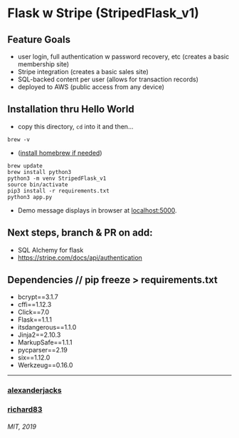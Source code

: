 # Flask w Stripe (StripedFlask_v1)

## Feature Goals
- user login, full authentication w password recovery, etc (creates a basic membership site)
- Stripe integration (creates a basic sales site)
- SQL-backed content per user (allows for transaction records)
- deployed to AWS (public access from any device)

## Installation thru Hello World
+ copy this directory, `cd` into it and then...

`brew -v`
+ ([install homebrew if needed](https://docs.brew.sh/Installation))
```
brew update
brew install python3
python3 -m venv StripedFlask_v1
source bin/activate
pip3 install -r requirements.txt
python3 app.py
```

+ Demo message displays in browser at [localhost:5000](localhost:5000).


## Next steps, branch & PR on add:
+ SQL Alchemy for flask
+ https://stripe.com/docs/api/authentication


## Dependencies // pip freeze > requirements.txt
+ bcrypt==3.1.7
+ cffi==1.12.3
+ Click==7.0
+ Flask==1.1.1
+ itsdangerous==1.1.0
+ Jinja2==2.10.3
+ MarkupSafe==1.1.1
+ pycparser==2.19
+ six==1.12.0
+ Werkzeug==0.16.0


_______
### [alexanderjacks](https://github.com/alexanderjacks)
### [richard83](https://github.com/Richand83)

###### MIT, 2019
